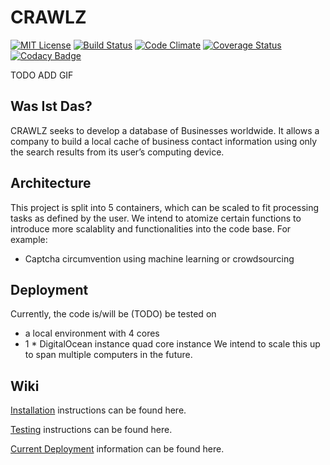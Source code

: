 # CRAWLZ

[![MIT License](https://img.shields.io/npm/l/stack-overflow-copy-paste.svg?style=flat-square)](http://opensource.org/licenses/MIT)
[![Build Status](https://travis-ci.org/CRAWLZSTAGE/infra.svg?branch=master)](https://travis-ci.org/CRAWLZSTAGE/infra)
[![Code Climate](https://codeclimate.com/github/CRAWLZSTAGE/infra/badges/gpa.svg)](https://codeclimate.com/github/CRAWLZSTAGE/infra)
[![Coverage Status](https://coveralls.io/repos/github/CRAWLZSTAGE/infra/badge.svg?branch=benj)](https://coveralls.io/github/CRAWLZSTAGE/infra?branch=benj)
[![Codacy Badge](https://api.codacy.com/project/badge/Grade/927edd47e2df4a9db9a941c40c0fc470)](https://www.codacy.com/app/jellyjellyrobot/infra?utm_source=github.com&amp;utm_medium=referral&amp;utm_content=CRAWLZSTAGE/infra&amp;utm_campaign=Badge_Grade)


TODO ADD GIF

## Was Ist Das?

CRAWLZ seeks to develop a database of Businesses worldwide. It allows a company to build a local cache of business contact information using only the search results from its user’s computing device.

## Architecture

This project is split into 5 containers, which can be scaled to fit processing tasks as defined by the user. We intend to atomize certain functions to introduce more scalablity and functionalities into the code base. For example: 
- Captcha circumvention using machine learning or crowdsourcing

## Deployment

Currently, the code is/will be (TODO) be tested on
- a local environment with 4 cores
- 1 * DigitalOcean instance quad core instance
We intend to scale this up to span multiple computers in the future.

## Wiki

[Installation](INSTALL.md) instructions can be found here.

[Testing](TESTING.md) instructions can be found here.

[Current Deployment](DEPLOYMENT.md) information can be found here.